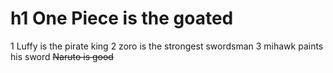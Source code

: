 # h1 One Piece is the goated
1 Luffy is the pirate king 
2 zoro is the strongest swordsman 
3 mihawk paints his sword
~~Naruto is good~~
